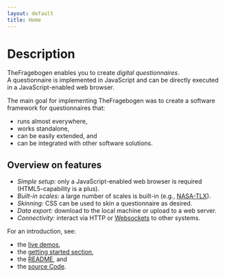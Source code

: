 ```yaml
---
layout: default
title: Home
---
```


Description
===

TheFragebogen enables you to create _digital questionnaires_.  
A questionnaire is implemented in JavaScript and can be directly executed in a JavaScript-enabled web browser.

The main goal for implementing TheFragebogen was to create a software framework for questionnaires that:

* runs almost everywhere,
* works standalone,
* can be easily extended, and
* can be integrated with other software solutions.

Overview on features
---

* _Simple setup:_ only a JavaScript-enabled web browser is required (HTML5-capability  is a plus).
* _Built-in scales:_ a large number of scales is built-in (e.g., [NASA-TLX](https://en.wikipedia.org/wiki/NASA-TLX)).
* _Skinning:_ CSS can be used to skin a questionnaire as desired.
* _Data export:_ download to the local machine or upload to a web server.
* _Connectivity:_ interact via HTTP or [Websockets](https://en.wikipedia.org/wiki/WebSocket) to other systems.

For an introduction, see:

* the [live demos](demo/),
* the [getting started section](gettingstarted/),
* the [README](https://github.com/TheFragebogen/TheFragebogen/blob/master/README.md), and
* the [source Code](https://github.com/TheFragebogen/TheFragebogen/).
